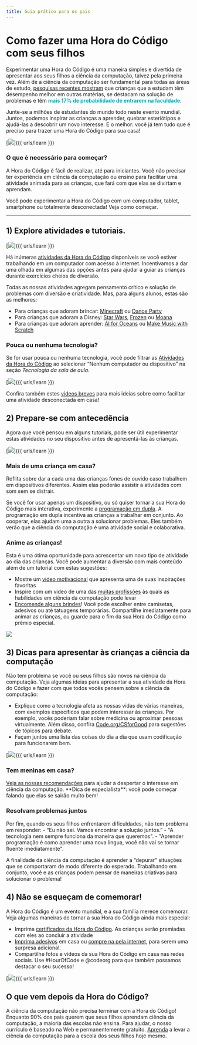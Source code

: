 ```yaml
---
title: Guia prático para os pais
---
```


# Como fazer uma Hora do Código com seus filhos
Experimentar uma Hora do Código é uma maneira simples e divertida de apresentar aos seus filhos a ciência da computação, talvez pela primeira vez. Além de a ciência da computação ser fundamental para todas as áreas de estudo, <a href="https://medium.com/@codeorg/cs-helps-students-outperform-in-school-college-and-workplace-66dd64a69536">pesquisas recentes mostram</a> que crianças que a estudam têm desempenho melhor em outras matérias, se destacam na solução de problemas e têm <font color="00adbc"><b>mais 17% de probabilidade de entrarem na faculdade</b></font>.

Junte-se a milhões de estudantes do mundo todo neste evento mundial. Juntos, podemos inspirar as crianças a aprender, quebrar esteriótipos e ajudá-las a descobrir um novo interesse. E o melhor: você já tem tudo que é preciso para trazer uma Hora do Código para sua casa!

[<img src="/images/fit-600/Marketing/mother-helping-her-daughter-use-a-laptop-4260325.jpg" />]({{ urls/learn }})

<h3>O que é necessário para começar?</h3>
A Hora do Código é fácil de realizar, até para iniciantes. Você não precisar ter experiência em ciência da computação ou ensino para facilitar uma atividade animada para as crianças, que fará com que elas se divirtam e aprendam.

Você pode experimentar a Hora do Código com um computador, tablet, smartphone ou totalmente desconectada! Veja como começar.

***

## 1) Explore atividades e tutoriais.

[<img src="/images/fit-600/tutorials.png" />]({{ urls/learn }})

Há inúmeras <a href="https://hourofcode.com/us/learn">atividades da Hora do Código</a> disponíveis se você estiver trabalhando em um computador com acesso à internet. Incentivamos a dar uma olhada em algumas das opções antes para ajudar a guiar as crianças durante exercícios cheios de diversão.

Todas as nossas atividades agregam pensamento crítico e solução de problemas com diversão e criatividade. Mas, para alguns alunos, estas são as melhores:

- Para crianças que adoram brincar: <a href="https://code.org/minecraft">Minecraft</a> ou <a href="https://code.org/dance">Dance Party</a>
- Para crianças que adoram a Disney: <a href="https://code.org/starwars">Star Wars</a>, <a href="https://studio.code.org/s/frozen/lesson/1/puzzle/1">Frozen</a> ou <a href="https://partners.disney.com/hour-of-code?cds&cmp=vanity%7Cnatural%7Cus%7Cmoanahoc%7C">Moana</a>
- Para crianças que adoram aprender: <a href="https://code.org/oceans">AI for Oceans</a> ou <a href="https://scratch.mit.edu/projects/editor/?tutorial=music&utm_source=codeorg">Make Music with Scratch</a>

<h3>Pouca ou nenhuma tecnologia?</h3>
Se for usar pouca ou nenhuma tecnologia, você pode filtrar as <a href="https://hourofcode.com/us/learn">Atividades da Hora do Código</a> ao selecionar “Nenhum computador ou dispositivo” na seção <em>Tecnologia da sala de aula</em>.

[<img src="/images/fit-500/Marketing/filtering-activities-hoc.jpg" />]({{ urls/learn }})

Confira também estes <a href="https://www.youtube.com/playlist?list=PLzdnOPI1iJNcpfa4LtbaIl35gqir_5XUu">vídeos breves</a> para mais ideias sobre como facilitar uma atividade desconectada em casa!

## 2) Prepare-se com antecedência
Agora que você pensou em alguns tutoriais, pode ser útil experimentar estas atividades no seu dispositivo antes de apresentá-las às crianças.

[<img src="/images/fit-600/Marketing/father-and-children-looking-at-a-laptop-4260749.jpg" />]({{ urls/learn }})

<h3>Mais de uma criança em casa?</h3>
Reflita sobre dar a cada uma das crianças fones de ouvido caso trabalhem em dispositivos diferentes. Assim elas poderão assistir a atividades com som sem se distrair.

Se você for usar apenas um dispositivo, ou só quiser tornar a sua Hora do Código mais interativa, experimente a <a href="https://www.youtube.com/watch?v=vgkahOzFH2Q">programação em dupla</a>. A programação em dupla incentiva as crianças a trabalhar em conjunto. Ao cooperar, elas ajudam uma a outra a solucionar problemas. Eles também verão que a ciência da computação é uma atividade social e colaborativa.

<h3>Anime as crianças! </h3>
Esta é uma ótima oportunidade para acrescentar um novo tipo de atividade ao dia das crianças. Você pode aumentar a diversão com mais conteúdo além de um tutorial com estas sugestões:

- Mostre um <a href="https://www.youtube.com/playlist?list=PLzdnOPI1iJNcadqJAZnbDYShie4gLZQQJ">vídeo motivacional</a> que apresenta uma de suas inspirações favoritas
- Inspire com um vídeo de uma das <a href="https://www.youtube.com/playlist?list=PLzdnOPI1iJNfpD8i4Sx7U0y2MccnrNZuP">muitas profissões</a> às quais as habilidades em ciência da computação pode levar
- <a href="https://store.code.org/">Encomende alguns brindes</a>! Você pode escolher entre camisetas, adesivos ou até tatuagens temporárias. Compartilhe imediatamente para animar as crianças, ou guarde para o fim da sua Hora do Código como prêmio especial.

<a href="https://store.code.org/" target="_blank"><img src="/images/fit-500/Marketing/hourofcodestore.jpg"></a>

## 3) Dicas para apresentar às crianças a ciência da computação

Não tem problema se você ou seus filhos são novos na ciência da computação. Veja algumas ideias para apresentar a sua atividade da Hora do Código e fazer com que todos vocês pensem sobre a ciência da computação:

- Explique como a tecnologia afeta as nossas vidas de várias maneiras, com exemplos específicos que podem interessar às crianças. Por exemplo, vocês poderiam falar sobre medicina ou aproximar pessoas virtualmente. Além disso, confira <a href="https://code.org/csforgood">Code.org/CSforGood</a> para sugestões de tópicos para debate.
- Façam juntos uma lista das coisas do dia a dia que usam codificação para funcionarem bem.

[<img src="/images/fit-600/Marketing/girl-sitting-on-sofa-while-using-tablet-computer-4144035.jpg" />]({{ urls/learn }})

<h3>Tem meninas em casa?</h3>
<a href="https://code.org/girls">Veja as nossas recomendações</a> para ajudar a despertar o interesse em ciência da computação. **Dica de especialista**: você pode começar falando que elas se sairão muito bem!

<h3>Resolvam problemas juntos</h3>
Por fim, quando os seus filhos enfrentarem dificuldades, não tem problema em responder:
- “Eu não sei. Vamos encontrar a solução juntos.”
- "A tecnologia nem sempre funciona da maneira que queremos".
- "Aprender programação é como aprender uma nova língua, você não vai se tornar fluente imediatamente".

A finalidade da ciência da computação é aprender a “depurar” situações que se comportaram de modo diferente do esperado. Trabalhando em conjunto, você e as crianças podem pensar de maneiras criativas para solucionar o problema!


## 4) Não se esqueçam de comemorar!

A Hora do Código é um evento mundial, e a sua família merece comemorar. Veja algumas maneiras de tornar a sua Hora do Código ainda mais especial:

- Imprima <a href="https://staging.code.org/certificates">certificados da Hora do Código</a>. As crianças serão premiadas com eles ao concluir a atividade
- <a href="https://staging.hourofcode.com/us/promote/resources#stickers">Imprima adesivos</a> em casa ou <a href="https://store.code.org/">compre na pela internet</a>, para serem uma surpresa adicional.
- Compartilhe fotos e vídeos da sua Hora do Código em casa nas redes sociais. Use #HourOfCode e @codeorg para que também possamos destacar o seu sucesso!

[<img src="/images/fit-600/Marketing/g8TUlHzF.jpeg" />]({{ urls/learn }})

<h2>O que vem depois da Hora do Código?</h2>

A ciência da computação não precisa terminar com a Hora do Código! Enquanto 90% dos pais querem que seus filhos aprendam ciência da computação, a maioria das escolas não ensina. Para ajudar, o nosso currículo é baseado na Web e permanentemente gratuito. <a href="https://code.org/yourschool">Aprenda</a> a levar a ciência da computação para a escola dos seus filhos hoje mesmo.